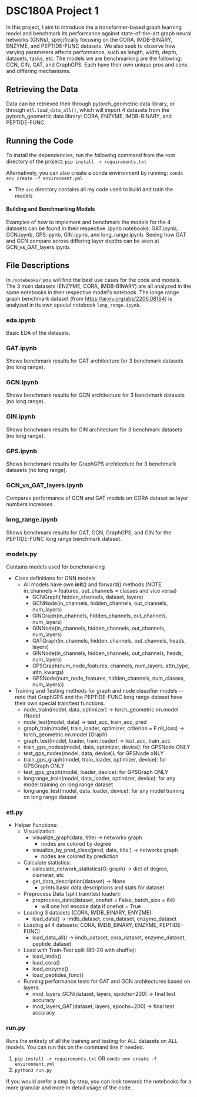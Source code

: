 # DSC180A Project 1
In this project, I aim to introduce the a transformer-based graph learning model and benchmark its performance against state-of-the-art graph neural networks (GNNs), specifically focusing on the CORA, IMDB-BINARY, ENZYME, and PEPTIDE-FUNC datasets. We also seek to observe how varying parameters affects performance, such as length, width, depth, datasets, tasks, etc. The models we are benchmarking are the following: GCN, GIN, GAT, and GraphGPS. Each have their own unique pros and cons and differing mechanisms.

## Retrieving the Data
Data can be retrieved their through pytorch_geometric data library, or through `etl.load_data_all()`, which will import 4 datasets from the pytorch_geometric data library: CORA, ENZYME, IMDB-BINARY, and PEPTIDE-FUNC.

## Running the Code
To install the dependencies, run the following command from the root directory of the project: `pip install -r requirements.txt`

Alternatively, you can also create a conda environment by running: `conda env create -f environment.yml`

* The `src` directory contains all my code used to build and train the models

#### Building and Benchmarking Models
Examples of how to implement and benchmark the models for the 4 datasets can be found in their respective .ipynb notebooks: GAT.ipynb, GCN.ipynb, GPS.ipynb,  GIN.ipynb, and long_range.ipynb. Seeing how GAT and GCN compare across differing layer depths can be seen at GCN_vs_GAT_layers.ipynb.

##  File Descriptions
In `/notebooks/` you will find the best use cases for the code and models. The 3 main datasets (ENZYME, CORA, IMDB-BINARY) are all analyzed in the same notebooks in their respective model's notebook. The longe range graph benchmark dataset (from https://arxiv.org/abs/2206.08164) is analyzed in its own special notebook `long_range.ipynb`.

### eda.ipynb
Basic EDA of the datasets.

### GAT.ipynb
Shows benchmark results for GAT architecture for 3 benchmark datasets (no long range).

### GCN.ipynb
Shows benchmark results for GCN architecture for 3 benchmark datasets (no long range).

### GIN.ipynb
Shows benchmark results for GIN architecture for 3 benchmark datasets (no long range).

### GPS.ipynb
Shows benchmark results for GraphGPS architecture for 3 benchmark datasets (no long range).

### GCN_vs_GAT_layers.ipynb
Compares performance of GCN and GAT models on CORA dataset as layer numbers increases.

### long_range.ipynb
Shows benchmark results for GAT, GCN, GraphGPS, and GIN for the PEPTIDE-FUNC long range benchmark dataset.

### models.py
Contains models used for benchmarking
* Class definitions for GNN models
    * All models have own  __init__() and forward() methods (NOTE: in_channels = features, out_channels = classes and vice versa)
        * GCNGraph( hidden_channels, dataset, layers)
        * GCNNode(in_channels, hidden_channels, out_channels, num_layers)
        * GINGraph(in_channels, hidden_channels, out_channels, num_layers)
        * GINNode(in_channels, hidden_channels, out_channels, num_layers)
        * GATGraph(in_channels, hidden_channels, out_channels, heads, layers)
        * GINNode(in_channels, hidden_channels, out_channels, heads, num_layers)
        * GPSGraph(num_node_features, channels, num_layers, attn_type, attn_kwargs)
        * GPSNode(num_node_features, hidden_channels, num_classes, num_layers))
* Training and Testing methods for graph and node classifier models -- note that GraphGPS and the PEPTIDE-FUNC long range dataset have their own special train/test functions.
    * node_train(model, data, optimizer) -> torch_geometric.nn.model (Node)
    * node_test(model, data) -> test_acc, train_acc, pred
    * graph_train(model, train_loader, optimizer, criterion = F.nll_loss) -> torch_geometric.nn.model (Graph)
    * graph_test(model, loader, train_loader) ->  test_acc, train_acc
    * train_gps_nodes(model, data, optimizer, device): for GPSNode ONLY
    * test_gps_nodes(model, data, device)L for GPSNode oNLY
    * train_gps_graph(model, train_loader, optimizer, device): for GPSGraph ONLY
    * test_gps_graph(model, loader, device): for GPSGraph ONLY
    * longrange_train(model, data_loader, optimizer, device): for any model training on long range dataset
    * longrange_test(model, data_loader, device): for any model training on long range dataset
### etl.py
* Helper Functions:
    * Visualization:
        * visualize_graph(data, title) -> networkx graph
            * nodes are colored by degree
        * visualize_by_pred_class(pred, data, title') -> networkx graph
            * nodes are colored by prediction
    * Calculate statistics:
        * calculate_network_statistics(G: graph) -> dict of degree, diameter, etc
        * get_data_description(dataset) -> None
            * prints basic data descriptions and stats for dataset
    * Preprocess Data (split train/test loader):
        * preprocess_data(dataset, onehot = False, batch_size = 64)
            * will one hot encode data if onehot = True
    * Loading 3 datasets (CORA, IMDB_BINARY, ENYZME):
        * load_data() -> imdb_dataset, cora_dataset, enzyme_dataset
    * Loading all 4 datasets( CORA, IMDB_BINARY, ENZYME, PEPTIDE-FUNC)
        * load_data_all() -> imdb_dataset, cora_dataset, enzyme_dataset, peptide_dataset
    * Load with Train-Test split (80-20 with shuffle):
        * load_imdb()
        * load_cora()
        * load_enzyme() 
        * load_peptides_func()
    * Running performance tests for GAT and GCN architectures based on layers:
        * mod_layers_GCN(dataset, layers, epochs=200) -> final test accuracy
        * mod_layers_GAT(dataset, layers, epochs=200) -> final test accuracy
     
### run.py
Runs the entirety of all the training and testing for ALL datasets on ALL models. You can run this on the command line if needed.
1.  `pip install -r requirements.txt` OR `conda env create -f environment.yml`
2.  `python3 run.py`

If you would prefer a step by step, you can look towards the notebooks for a more granular and more in detail usage of the code.
